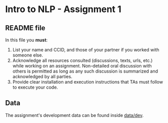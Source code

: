 # Intro to NLP - Assignment 1

## README file

In this file you **must**:
1. List your name and CCID, and those of your partner if you worked with someone else.
2. Acknowledge all resources consulted (discussions, texts, urls, etc.) while working on an assignment. Non-detailed oral discussion with others is permitted as long as any such discussion is summarized and acknowledged by all parties.
3. Provide clear installation and execution instructions that TAs must follow to execute your code.

## Data

The assignment's development data can be found inside [data/dev](data/dev).